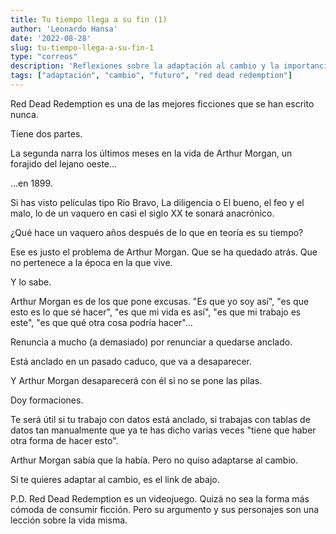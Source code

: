 ```yaml
---
title: Tu tiempo llega a su fin (1)
author: 'Leonardo Hansa'
date: '2022-08-28'
slug: tu-tiempo-llega-a-su-fin-1
type: "correos"
description: 'Reflexiones sobre la adaptación al cambio y la importancia de no quedarse anclado en el pasado.'
tags: ["adaptación", "cambio", "futuro", "red dead redemption"]
---
```


Red Dead Redemption es una de las mejores ficciones que se han escrito nunca.

Tiene dos partes.

La segunda narra los últimos meses en la vida de Arthur Morgan, un forajido del lejano oeste...

...en 1899.

Si has visto películas tipo Río Bravo, La diligencia o El bueno, el feo y el malo, lo de un vaquero en casi el siglo XX te sonará anacrónico.

¿Qué hace un vaquero años después de lo que en teoría es su tiempo?

Ese es justo el problema de Arthur Morgan. Que se ha quedado atrás. Que no pertenece a la época en la que vive.

Y lo sabe.


Arthur Morgan es de los que pone excusas. "Es que yo soy así", "es que esto es lo que sé hacer", "es que mi vida es así", "es que mi trabajo es este", "es que qué otra cosa podría hacer"...

Renuncia a mucho (a demasiado) por renunciar a quedarse anclado.

Está anclado en un pasado caduco, que va a desaparecer.

Y Arthur Morgan desaparecerá con él si no se pone las pilas.


Doy formaciones.

Te será útil si tu trabajo con datos está anclado, si trabajas con tablas de datos tan manualmente que ya te has dicho varias veces "tiene que haber otra forma de hacer esto".

Arthur Morgan sabía que la había. Pero no quiso adaptarse al cambio.

Si te quieres adaptar al cambio, es el link de abajo.



P.D. Red Dead Redemption es un videojuego. Quizá no sea la forma más cómoda de consumir ficción. Pero su argumento y sus personajes son una lección sobre la vida misma.